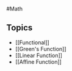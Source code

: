 #Math 
## Topics
* [[Functional]]
* [[Green's Function]]
* [[Linear Function]]
* [[Affine Function]]